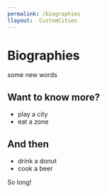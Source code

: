 ```yaml
---
permalink: /biographies
llayout:  CustomCities
---
```


# Biographies

some new words

## Want to know more?

- play a city
- eat a zone

## And then

- drink a donut
- cook a beer

So long!